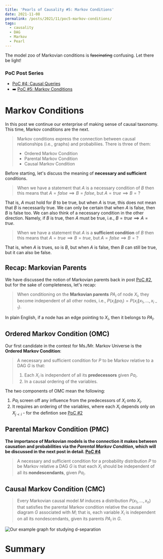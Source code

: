 ```yaml
---
title: 'Pearls of Causality #5: Markov Conditions'
date: 2021-11-08
permalink: /posts/2021/11/poc5-markov-conditions/
tags:
  - causality
  - DAG
  - Markov
  - Pearl
---
```


The model zoo of Markovian conditions is ~~fascinating~~ confusing. Let there be light!

### PoC Post Series
- [PoC #4: Causal Queries](/posts/2021/11/poc4-causal-queries/)
- ➡️ [PoC #5: Markov Conditions](/posts/2021/11/poc5-markov-conditions/)

# Markov Conditions

In this post we continue our enterprise of making sense of causal taxonomy. This time, Markov conditions are the next.

> Markov conditions express the connection between causal relationships (i.e., graphs) and probabiliies.
> There is three of them:
> - Ordered Markov Condition
> - Parental Markov Condition
> - Causal Markov Condition

Before starting, let's discuss the meaning of **necessary and sufficient** conditions.
> When we have a statement that $A$ is a necessary condition of $B$ then this means that $A =false \implies B = false,$ but $A = true \implies B = ?$

That is, $A$ must hold for $B$ to be true, but when $A$ is true, this does not mean that $B$ is necessarily true. We can only be certain that when $A$ is false, then $B$ is false too. We can also think of a necessary condition in the other direction. Namely, if $B$ is true, then $A$ must be true, i.e., $B=true \implies A = true$.

> When we have a statement that $A$ is a **sufficient condition** of $B$ then this means that $A =true \implies B = true,$ but $A = false \implies B = ?$

That is, when $A$ is trues, so is $B$, but when $A$ is false, then $B$ can still be true, but it can also be false. 


## Recap: Markovian Parents

We have discussed the notion of Markovian parents back in post [PoC #2](/posts/2021/10/poc2-markov/), but for the sake of completeness, let's recap:

>When conditioning on the **Markovian parents** $PA_i$ of node $X_i$, they become independent of all other nodes, i.e., $P(x_i\|pa_i)=P(x_i\| x_1, \dots, x_{i-1})$.

In plain English, if a node has an edge pointing to $X_i$, then it belongs to $PA_i$.

## Ordered Markov Condition (OMC)

Our first candidate in the contest for Ms./Mr. Markov Universe is the **Ordered Markov Condition**:

> A necessary and sufficient condition for $P$ to be Markov relative to a DAG $G$ is that:
> 1. Each $X_i$ is independent of all its **predecessors** given $Pa_i$.
> 2. In a causal ordering of the variables. 


The two components of OMC mean the following:
1. $Pa_i$ screen off any influence from the predecessors of $X_i$ onto $X_i$.
2. It requires an ordering of the variables, where each $X_i$ depends only on $X_{j<i}$ - for the defintion see [PoC #2](/posts/2021/10/poc2-markov/)


## Parental Markov Condition (PMC)
**The importance of Markovian models is the connection it makes between causation and probabilities via the _Parental Markov Condition_, which will be discussed in the next post in detail.
[PoC #4](/posts/2021/11/poc4-causal-queries/)**

> A necessary and sufficient condition for a probability distribution $P$ to be Markov relative a DAG $G$ is that each $X_i$ should be independent of all its **nondescendants**, given $Pa_i$.

## Causal Markov Condition (CMC)

>Every Markovian causal model $M$ induces a distribution $P(x_1 , \dots , x_n )$ that satisfies the
parental Markov condition relative the causal diagram $G$ associated with $M$; that is, each variable $X_i$ is independent on all its nondescendants, given its parents $PA_i$ in $G$.



![Our example graph for studying d-separation](/images/posts/d_sep_ex.svg)




# Summary
